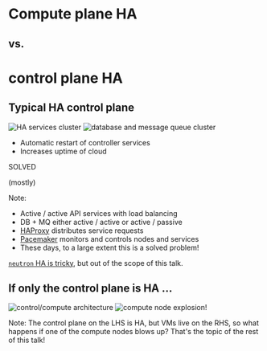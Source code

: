 <!-- .slide: data-state="section-break" id="compute-vs-control" data-timing="5" -->
# Compute plane HA
## vs.
# control plane HA


<!-- .slide: data-state="normal" id="control-plane" class="diagram-and-list" data-timing="20" -->
## Typical HA control plane

<div class="diagrams">
    <img class="services" data-src="images/services-cluster.svg"
         alt="HA services cluster" />
    <img class="db-mq" data-src="images/DB-MQ-cluster.svg"
         alt="database and message queue cluster" />
</div>

*   Automatic restart of controller services
*   Increases uptime of cloud

<div class="solved stamp fragment">
    <p class="solved">SOLVED</p>
    <p class="mostly fragment">(mostly)</p>
</div>

Note:
- Active / active API services with load balancing
- DB + MQ either active / active or active / passive
- [HAProxy](http://www.haproxy.org/) distributes service requests
- [Pacemaker](http://clusterlabs.org/) monitors and controls nodes and services
- These days, to a large extent this is a solved problem!

[`neutron` HA is tricky](https://youtu.be/vBZgtHgSdOY), but out of the
scope of this talk.


<!-- .slide: data-state="normal" id="compute-failure" data-menu-title="Compute failure" data-timing="15" -->
## If only the control plane is HA …

<img class="arch" alt="control/compute architecture" data-src="images/architecture.svg" />
<img class="fragment bang" alt="compute node explosion!" data-src="images/explosion.svg" />

Note:
The control plane on the LHS is HA, but VMs live on the RHS,
so what happens if one of the compute nodes blows up?  That's
the topic of the rest of this talk!
